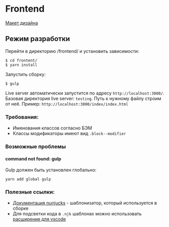 # Frontend

[Макет дизайна](https://www.figma.com/file/vPsA8xRIe0BgYkYPDIt8gw/Shelterpaws?type=design&node-id=0-1&mode=design)

## Режим разработки

Перейти в директорию /frontend/ и установить зависимости:
```
$ cd frontent/
$ yarn install
```
Запустить сборку:
```
$ gulp
```
Live server автоматически запустится по адресу `http://localhost:3000/`.
Базовая директория live server: `testing`. Путь к нужному файлу строим от неё.
Пример: `http://localhost:3000/index/index.html`

### Требования:

- Именования классов согласно БЭМ
- Классы модификаторы имеют вид `.block--modifier`

### Возможные проблемы

#### command not found: gulp

Gulp должен быть установлен глобально:

```
yarn add global gulp
```

### Полезные ссылки:

- [Документация nunjucks](https://mozilla.github.io/nunjucks/templating.html) - шаблонизатор, который используется в сборке
- Для подсветки кода в `.njk` шаблонах можно использовать [расширение для vscode](https://marketplace.visualstudio.com/items?itemName=ronnidc.nunjucks)
